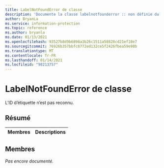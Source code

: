 ```yaml
---
title: LabelNotFoundError de classe
description: 'Documente la classe labelnotfounderror :: non définie du kit de développement logiciel (SDK) Microsoft Information Protection (MIP).'
author: BryanLa
ms.service: information-protection
ms.topic: reference
ms.author: bryanla
ms.date: 01/13/2021
ms.openlocfilehash: 93527b8d9b6898a3b26c1511a58828cd21ef10e7
ms.sourcegitcommit: 76926b357bbfc8772ed132ce5f2426fbea59e98b
ms.translationtype: MT
ms.contentlocale: fr-FR
ms.lasthandoff: 01/14/2021
ms.locfileid: "98213757"
---
```

# <a name="class-labelnotfounderror"></a>LabelNotFoundError de classe 
L’ID d’étiquette n’est pas reconnu.
  
## <a name="summary"></a>Résumé
 Membres                        | Descriptions                                
--------------------------------|---------------------------------------------
  
## <a name="members"></a>Membres
_Pas encore documenté._
